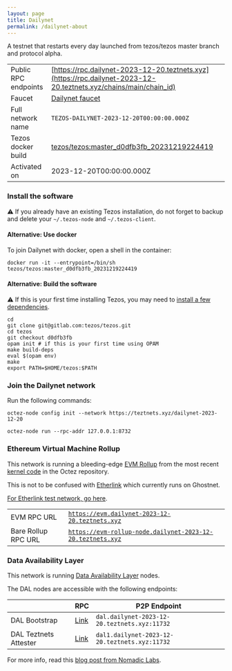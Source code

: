 ```yaml
---
layout: page
title: Dailynet
permalink: /dailynet-about
---
```


A testnet that restarts every day launched from tezos/tezos master branch and protocol alpha.

| | |
|-------|---------------------|
| Public RPC endpoints | [https://rpc.dailynet-2023-12-20.teztnets.xyz](https://rpc.dailynet-2023-12-20.teztnets.xyz/chains/main/chain_id)<br/> |
| Faucet | [Dailynet faucet](https://faucet.dailynet-2023-12-20.teztnets.xyz) |
| Full network name | `TEZOS-DAILYNET-2023-12-20T00:00:00.000Z` |
| Tezos docker build | [tezos/tezos:master_d0dfb3fb_20231219224419](https://hub.docker.com/r/tezos/tezos/tags?page=1&ordering=last_updated&name=master_d0dfb3fb_20231219224419) |
| Activated on | 2023-12-20T00:00:00.000Z |





### Install the software

⚠️  If you already have an existing Tezos installation, do not forget to backup and delete your `~/.tezos-node` and `~/.tezos-client`.



#### Alternative: Use docker

To join Dailynet with docker, open a shell in the container:

```
docker run -it --entrypoint=/bin/sh tezos/tezos:master_d0dfb3fb_20231219224419
```

#### Alternative: Build the software

⚠️  If this is your first time installing Tezos, you may need to [install a few dependencies](https://tezos.gitlab.io/introduction/howtoget.html#setting-up-the-development-environment-from-scratch).

```
cd
git clone git@gitlab.com:tezos/tezos.git
cd tezos
git checkout d0dfb3fb
opam init # if this is your first time using OPAM
make build-deps
eval $(opam env)
make
export PATH=$HOME/tezos:$PATH
```

### Join the Dailynet network

Run the following commands:

```
octez-node config init --network https://teztnets.xyz/dailynet-2023-12-20

octez-node run --rpc-addr 127.0.0.1:8732
```


### Ethereum Virtual Machine Rollup

This network is running a bleeding-edge [EVM Rollup](https://docs.etherlink.com/welcome/what-is-etherlink) from the most recent [kernel code](https://gitlab.com/tezos/tezos/-/tree/master/etherlink) in the Octez repository.

This is not to be confused with [Etherlink](https://docs.etherlink.com/get-started/connect-your-wallet-to-etherlink) which currently runs on Ghostnet.

[For Etherlink test network, go here](https://docs.etherlink.com/get-started/connect-your-wallet-to-etherlink).

| | |
|-------|---------------------|
| EVM RPC URL | [`https://evm.dailynet-2023-12-20.teztnets.xyz`](https://evm.dailynet-2023-12-20.teztnets.xyz) |
| Bare Rollup RPC URL | [`https://evm-rollup-node.dailynet-2023-12-20.teztnets.xyz`](https://evm-rollup-node.dailynet-2023-12-20.teztnets.xyz/global/block/head) |




### Data Availability Layer

This network is running [Data Availability Layer](https://tezos.gitlab.io/shell/dal.html) nodes.


The DAL nodes are accessible with the following endpoints:

| | RPC | P2P Endpoint |
|------------|---------|--------------|
| DAL Bootstrap | [Link](https://dal-bootstrap-rpc.dailynet-2023-12-20.teztnets.xyz) | `dal.dailynet-2023-12-20.teztnets.xyz:11732` |
| DAL Teztnets Attester | [Link](https://dal-attester-rpc.dailynet-2023-12-20.teztnets.xyz) | `dal1.dailynet-2023-12-20.teztnets.xyz:11732` |


For more info, read this [blog post from Nomadic Labs](https://research-development.nomadic-labs.com/data-availability-layer-tezos.html).



